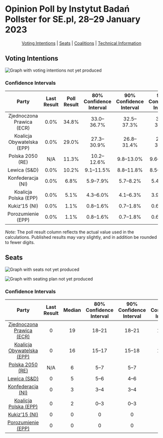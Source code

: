 # Opinion Poll by Instytut Badań Pollster for SE.pl, 28–29 January 2023

<p align="center"><a href="#voting-intentions">Voting Intentions</a> | <a href="#seats">Seats</a> | <a href="#coalitions">Coalitions</a> | <a href="#technical-information">Technical Information</a></p>

## Voting Intentions

![Graph with voting intentions not yet produced](2023-01-29-InstytutBadańPollster.png "Voting Intentions")

### Confidence Intervals

| Party | Last Result | Poll Result | 80% Confidence Interval | 90% Confidence Interval | 95% Confidence Interval | 99% Confidence Interval |
|:-----:|:-----------:|:-----------:|:-----------------------:|:-----------------------:|:-----------------------:|:-----------------------:|
| Zjednoczona Prawica (ECR) | 0.0% | 34.8% | 33.0–36.7% |32.5–37.3% |32.1–37.7% |31.2–38.6% |
| Koalicja Obywatelska (EPP) | 0.0% | 29.0% | 27.3–30.9% |26.8–31.4% |26.4–31.8% |25.6–32.7% |
| Polska 2050 (RE) | N/A | 11.3% | 10.2–12.6% |9.8–13.0% |9.6–13.3% |9.0–14.0% |
| Lewica (S&D) | 0.0% | 10.2% | 9.1–11.5% |8.8–11.8% |8.5–12.1% |8.0–12.8% |
| Konfederacja (NI) | 0.0% | 6.8% | 5.9–7.9% |5.7–8.2% |5.4–8.5% |5.0–9.0% |
| Koalicja Polska (EPP) | 0.0% | 5.1% | 4.3–6.0% |4.1–6.3% |3.9–6.5% |3.6–7.0% |
| Kukiz’15 (NI) | 0.0% | 1.1% | 0.8–1.6% |0.7–1.8% |0.6–1.9% |0.5–2.2% |
| Porozumienie (EPP) | 0.0% | 1.1% | 0.8–1.6% |0.7–1.8% |0.6–1.9% |0.5–2.2% |

*Note:* The poll result column reflects the actual value used in the calculations. Published results may vary slightly, and in addition be rounded to fewer digits.

## Seats

![Graph with seats not yet produced](2023-01-29-InstytutBadańPollster-seats.png "Seats")

![Graph with seating plan not yet produced](2023-01-29-InstytutBadańPollster-seating-plan.png "Seating Plan")

### Confidence Intervals

| Party | Last Result | Median | 80% Confidence Interval | 90% Confidence Interval | 95% Confidence Interval | 99% Confidence Interval |
|:-----:|:-----------:|:------:|:-----------------------:|:-----------------------:|:-----------------------:|:-----------------------:|
| <a href="#zjednoczona-prawica-(ecr)">Zjednoczona Prawica (ECR)</a> | 0 | 19 | 18–21 |18–21 |18–21 |17–22 |
| <a href="#koalicja-obywatelska-(epp)">Koalicja Obywatelska (EPP)</a> | 0 | 16 | 15–17 |15–18 |14–18 |14–19 |
| <a href="#polska-2050-(re)">Polska 2050 (RE)</a> | N/A | 6 | 5–7 |5–7 |5–7 |5–8 |
| <a href="#lewica-(s&d)">Lewica (S&D)</a> | 0 | 5 | 5–6 |4–6 |4–7 |4–7 |
| <a href="#konfederacja-(ni)">Konfederacja (NI)</a> | 0 | 3 | 3–4 |3–4 |3–4 |0–5 |
| <a href="#koalicja-polska-(epp)">Koalicja Polska (EPP)</a> | 0 | 2 | 0–3 |0–3 |0–3 |0–3 |
| <a href="#kukiz’15-(ni)">Kukiz’15 (NI)</a> | 0 | 0 | 0 |0 |0 |0 |
| <a href="#porozumienie-(epp)">Porozumienie (EPP)</a> | 0 | 0 | 0 |0 |0 |0 |

